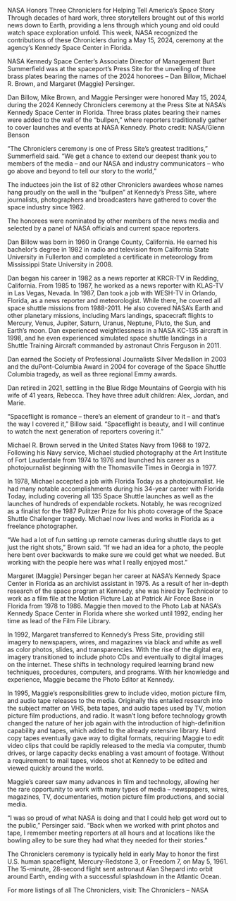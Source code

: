 NASA Honors Three Chroniclers for Helping Tell America’s Space Story 
 Through decades of hard work, three storytellers brought out of this world news down to Earth, providing a lens through which young and old could watch space exploration unfold. This week, NASA recognized the contributions of these Chroniclers during a May 15, 2024, ceremony at the agency’s Kennedy Space Center in Florida.

NASA Kennedy Space Center’s Associate Director of Management Burt Summerfield was at the spaceport’s Press Site for the unveiling of three brass plates bearing the names of the 2024 honorees – Dan Billow, Michael R. Brown, and Margaret (Maggie) Persinger.

Dan Billow, Mike Brown, and Maggie Persinger were honored May 15, 2024, during the 2024 Kennedy Chroniclers ceremony at the Press Site at NASA’s Kennedy Space Center in Florida. Three brass plates bearing their names were added to the wall of the “bullpen,” where reporters traditionally gather to cover launches and events at NASA Kennedy. Photo credit: NASA/Glenn Benson

“The Chroniclers ceremony is one of Press Site’s greatest traditions,” Summerfield said. “We get a chance to extend our deepest thank you to members of the media – and our NASA and industry communicators – who go above and beyond to tell our story to the world,”

The inductees join the list of 82 other Chroniclers awardees whose names hang proudly on the wall in the “bullpen” at Kennedy’s Press Site, where journalists, photographers and broadcasters have gathered to cover the space industry since 1962.

The honorees were nominated by other members of the news media and selected by a panel of NASA officials and current space reporters.

Dan Billow was born in 1960 in Orange County, California. He earned his bachelor’s degree in 1982 in radio and television from California State University in Fullerton and completed a certificate in meteorology from Mississippi State University in 2008.

Dan began his career in 1982 as a news reporter at KRCR-TV in Redding, California. From 1985 to 1987, he worked as a news reporter with KLAS-TV in Las Vegas, Nevada. In 1987, Dan took a job with WESH-TV in Orlando, Florida, as a news reporter and meteorologist. While there, he covered all space shuttle missions from 1988-2011. He also covered NASA’s Earth and other planetary missions, including Mars landings, spacecraft flights to Mercury, Venus, Jupiter, Saturn, Uranus, Neptune, Pluto, the Sun, and Earth’s moon. Dan experienced weightlessness in a NASA KC-135 aircraft in 1998, and he even experienced simulated space shuttle landings in a Shuttle Training Aircraft commanded by astronaut Chris Ferguson in 2011.

Dan earned the Society of Professional Journalists Silver Medallion in 2003 and the duPont-Columbia Award in 2004 for coverage of the Space Shuttle Columbia tragedy, as well as three regional Emmy awards.

Dan retired in 2021, settling in the Blue Ridge Mountains of Georgia with his wife of 41 years, Rebecca. They have three adult children: Alex, Jordan, and Marie.

“Spaceflight is romance – there’s an element of grandeur to it – and that’s the way I covered it,” Billow said. “Spaceflight is beauty, and I will continue to watch the next generation of reporters covering it.”

Michael R. Brown served in the United States Navy from 1968 to 1972. Following his Navy service, Michael studied photography at the Art Institute of Fort Lauderdale from 1974 to 1976 and launched his career as a photojournalist beginning with the Thomasville Times in Georgia in 1977.

In 1978, Michael accepted a job with Florida Today as a photojournalist. He had many notable accomplishments during his 34-year career with Florida Today, including covering all 135 Space Shuttle launches as well as the launches of hundreds of expendable rockets. Notably, he was recognized as a finalist for the 1987 Pulitzer Prize for his photo coverage of the Space Shuttle Challenger tragedy. Michael now lives and works in Florida as a freelance photographer.

“We had a lot of fun setting up remote cameras during shuttle days to get just the right shots,” Brown said. “If we had an idea for a photo, the people here bent over backwards to make sure we could get what we needed. But working with the people here was what I really enjoyed most.”

Margaret (Maggie) Persinger began her career at NASA’s Kennedy Space Center in Florida as an archivist assistant in 1975. As a result of her in-depth research of the space program at Kennedy, she was hired by Technicolor to work as a film file at the Motion Picture Lab at Patrick Air Force Base in Florida from 1978 to 1986. Maggie then moved to the Photo Lab at NASA’s Kennedy Space Center in Florida where she worked until 1992, ending her time as lead of the Film File Library.

In 1992, Margaret transferred to Kennedy’s Press Site, providing still imagery to newspapers, wires, and magazines via black and white as well as color photos, slides, and transparencies. With the rise of the digital era, imagery transitioned to include photo CDs and eventually to digital images on the internet. These shifts in technology required learning brand new techniques, procedures, computers, and programs. With her knowledge and experience, Maggie became the Photo Editor at Kennedy.

In 1995, Maggie’s responsibilities grew to include video, motion picture film, and audio tape releases to the media. Originally this entailed research into the subject matter on VHS, beta tapes, and audio tapes used by TV, motion picture film productions, and radio. It wasn’t long before technology growth changed the nature of her job again with the introduction of high-definition capability and tapes, which added to the already extensive library. Hard copy tapes eventually gave way to digital formats, requiring Maggie to edit video clips that could be rapidly released to the media via computer, thumb drives, or large capacity decks enabling a vast amount of footage. Without a requirement to mail tapes, videos shot at Kennedy to be edited and viewed quickly around the world.

Maggie’s career saw many advances in film and technology, allowing her the rare opportunity to work with many types of media – newspapers, wires, magazines, TV, documentaries, motion picture film productions, and social media.

“I was so proud of what NASA is doing and that I could help get word out to the public,” Persinger said. “Back when we worked with print photos and tape, I remember meeting reporters at all hours and at locations like the bowling alley to be sure they had what they needed for their stories.”

The Chroniclers ceremony is typically held in early May to honor the first U.S. human spaceflight, Mercury-Redstone 3, or Freedom 7, on May 5, 1961. The 15-minute, 28-second flight sent astronaut Alan Shepard into orbit around Earth, ending with a successful splashdown in the Atlantic Ocean.

For more listings of all The Chroniclers, visit: The Chroniclers – NASA
